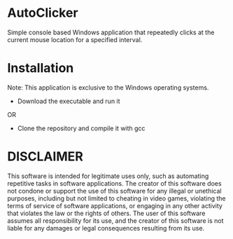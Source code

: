 # AutoClicker
Simple console based Windows application that repeatedly clicks at the current mouse location for a specified interval.

# Installation
Note: This application is exclusive to the Windows operating systems.
* Download the executable and run it

OR

* Clone the repository and compile it with gcc

# DISCLAIMER
This software is intended for legitimate uses only, such as automating repetitive tasks in software applications. The creator of this software does not condone or support the use of this software for any illegal or unethical purposes, including but not limited to cheating in video games, violating the terms of service of software applications, or engaging in any other activity that violates the law or the rights of others. The user of this software assumes all responsibility for its use, and the creator of this software is not liable for any damages or legal consequences resulting from its use.
